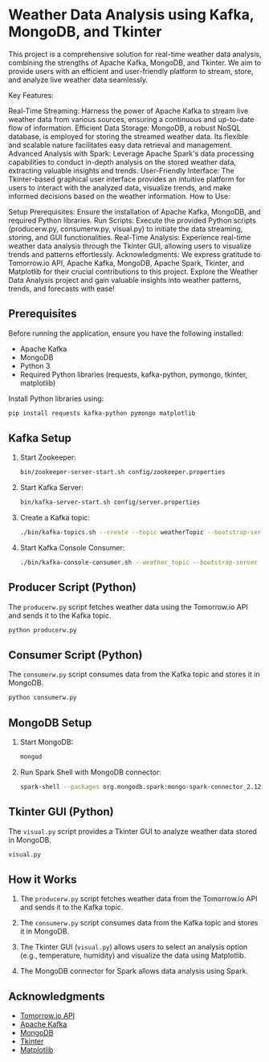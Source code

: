# Weather Data Analysis using Kafka, MongoDB, and Tkinter

This project is a comprehensive solution for real-time weather data analysis, combining the strengths of Apache Kafka, MongoDB, and Tkinter. We aim to provide users with an efficient and user-friendly platform to stream, store, and analyze live weather data seamlessly.


Key Features:

Real-Time Streaming: Harness the power of Apache Kafka to stream live weather data from various sources, ensuring a continuous and up-to-date flow of information.
Efficient Data Storage: MongoDB, a robust NoSQL database, is employed for storing the streamed weather data. Its flexible and scalable nature facilitates easy data retrieval and management.
Advanced Analysis with Spark: Leverage Apache Spark's data processing capabilities to conduct in-depth analysis on the stored weather data, extracting valuable insights and trends.
User-Friendly Interface: The Tkinter-based graphical user interface provides an intuitive platform for users to interact with the analyzed data, visualize trends, and make informed decisions based on the weather information.
How to Use:

Setup Prerequisites: Ensure the installation of Apache Kafka, MongoDB, and required Python libraries.
Run Scripts: Execute the provided Python scripts (producerw.py, consumerw.py, visual.py) to initiate the data streaming, storing, and GUI functionalities.
Real-Time Analysis: Experience real-time weather data analysis through the Tkinter GUI, allowing users to visualize trends and patterns effortlessly.
Acknowledgments: We express gratitude to Tomorrow.io API, Apache Kafka, MongoDB, Apache Spark, Tkinter, and Matplotlib for their crucial contributions to this project.
Explore the Weather Data Analysis project and gain valuable insights into weather patterns, trends, and forecasts with ease!
## Prerequisites

Before running the application, ensure you have the following installed:

- Apache Kafka
- MongoDB
- Python 3
- Required Python libraries (requests, kafka-python, pymongo, tkinter, matplotlib)

Install Python libraries using:

```bash
pip install requests kafka-python pymongo matplotlib
```

## Kafka Setup

1. Start Zookeeper:

    ```bash
    bin/zookeeper-server-start.sh config/zookeeper.properties
    ```

2. Start Kafka Server:

    ```bash
    bin/kafka-server-start.sh config/server.properties
    ```

3. Create a Kafka topic:

    ```bash
    ./bin/kafka-topics.sh --create --topic weatherTopic --bootstrap-server localhost:9092 --partitions 1 --replication-factor 1
    ```

4. Start Kafka Console Consumer:

    ```bash
    ./bin/kafka-console-consumer.sh --weather_topic --bootstrap-server localhost:9092 --from-beginning
    ```

## Producer Script (Python)

The `producerw.py` script fetches weather data using the Tomorrow.io API and sends it to the Kafka topic.

```bash
python producerw.py
```

## Consumer Script (Python)

The `consumerw.py` script consumes data from the Kafka topic and stores it in MongoDB.

```bash
python consumerw.py
```

## MongoDB Setup

1. Start MongoDB:

    ```bash
    mongod
    ```

2. Run Spark Shell with MongoDB connector:

    ```bash
    spark-shell --packages org.mongodb.spark:mongo-spark-connector_2.12:3.0.1
    ```

## Tkinter GUI (Python)

The `visual.py` script provides a Tkinter GUI to analyze weather data stored in MongoDB.

```bash
visual.py
```

## How it Works

1. The `producerw.py` script fetches weather data from the Tomorrow.io API and sends it to the Kafka topic.

2. The `consumerw.py` script consumes data from the Kafka topic and stores it in MongoDB.

3. The Tkinter GUI (`visual.py`) allows users to select an analysis option (e.g., temperature, humidity) and visualize the data using Matplotlib.

4. The MongoDB connector for Spark allows data analysis using Spark.

## Acknowledgments

- [Tomorrow.io API](https://www.tomorrow.io/weather-api/)
- [Apache Kafka](https://kafka.apache.org/)
- [MongoDB](https://www.mongodb.com/)
- [Tkinter](https://docs.python.org/3/library/tkinter.html)
- [Matplotlib](https://matplotlib.org/)

